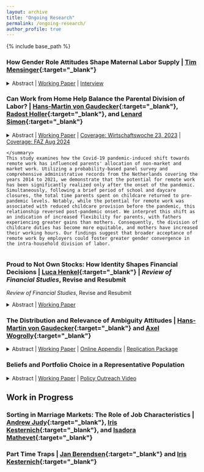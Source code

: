 ```yaml
---
layout: archive
title: "Ongoing Research"
permalink: /ongoing-research/
author_profile: true
---
```


{% include base_path %}
### How Gender Role Attitudes Shape Maternal Labor Supply | [Tim Mensinger](https://tmensinger.com/){:target="\_blank"}

<details>
    <summary>
      Abstract | 
      <a  href="https://christian-pugnaghi-zimpelmann.com/files/zimpelmann_labor_supply_attitudes.pdf" role="button" target="_blank">Working Paper</a> |
      <a  href="https://www.crctr224.de/newsroom/interviews/interview-with-christian-zimpelmann" role="button" target="_blank">Interview</a>
      </summary>   
We examine the influence of gender role attitudes, specifically views about the appropriate role of mothers, on post-childbirth employment decisions. German panel data reveals that mothers with traditional attitudes are 15% less likely to work during early motherhood than their egalitarian counterparts. Differences also emerge at the intensive margin and are persistent for at least seven years. Fathers' attitudes also predict maternal labor supply, highlighting joint decision-making within couples. Examining the interaction of attitudes with policies, we find that the introduction of a cash-for-care payment for parents who abstain from using public childcare substantially reduced the labor supply of traditional mothers, whereas egalitarian mothers' labor supply remained unaffected. To examine counterfactual policy changes, we estimate a dynamic model of female labor supply that incorporates human capital accumulation and, as a novel feature, heterogeneity by gender attitudes. Labor supply elasticities are substantially larger for traditional mothers, while a policy facilitating full-time childcare access has a more pronounced effect on egalitarian mothers. Our findings stress that gender role attitudes moderate the impact of policies, which implies that measured average policy effects depend on the distribution of attitudes and, hence, cannot easily be transferred over time or to other countries.
</details>

### Can Work from Home Help Balance the Parental Division of Labor? | [Hans-Martin von Gaudecker](https://www.wiwi.uni-bonn.de/gaudecker){:target="\_blank"}, [Radost Holler](https://sites.google.com/view/radostholler){:target="\_blank"}, and [Lenard Simon](https://www.econ.uni-bonn.de/en/department/team/doctoral-students/lenard-paul-simon){:target="\_blank"}

<details>
    <summary>
      Abstract | 
      <a  href="https://christian-pugnaghi-zimpelmann.com/files/wfh-parental-division-labor.pdf" role="button" target="_blank">Working Paper</a> |
      <a  href="https://newsroom.iza.org/de/press/in-the-media/wie-sich-der-child-care-gap-losen-lasst/" role="button" target="_blank">Coverage: Wirtschaftswoche 23, 2023</a> |
      <a  href="https://www.faz.net/aktuell/karriere-hochschule/maenner-mit-homeoffice-job-uebernehmen-mehr-verantwortung-fuer-ihre-kinder-19939089.html" role="button" target="_blank">Coverage: FAZ Aug 2024</a>

      
      
    </summary>    
    This study examines how the Covid-19 pandemic-induced shift towards remote work has influenced parents' allocation of non-market and market work. Utilizing a probability-based panel survey and comprehensive administrative records from the Netherlands covering the years 2014 to 2021, we demonstrate that the potential for remote work has been significantly realized only after the onset of the pandemic. Simultaneously, following a brief period of school and daycare closures, the total time parents spent on childcare returned to pre-pandemic levels. Notably, while the potential for remote work was associated with reduced childcare provision before the pandemic, this relationship reversed post-pandemic onset. We interpret this shift as an indication of increased flexibility for parents, with fathers experiencing greater gains than mothers. Consequently, the division of childcare duties has become more equitable, and mothers have increased their working hours. Our findings suggest that broader acceptance of remote work by employers could foster greater gender convergence in the intra-household division of labor.
</details>


### Proud to Not Own Stocks: How Identity Shapes Financial Decisions | [Luca Henkel](https://luca-henkel.github.io/){:target="\_blank"} | *Review of Financial Studies*, Revise and Resubmit
*Review of Financial Studies*, Revise and Resubmit
<details>
    <summary>
      Abstract | 
      <a  href="https://luca-henkel.github.io/papers/Stock_Identity_Henkel_Zimpelmann.pdf" role="button" target="_blank">Working Paper</a>
    </summary>    
        This paper introduces a key factor influencing households' decision to invest in the stock market: how people view stockholders. Using surveys we conducted with nearly 8,500 individuals from eleven countries, we document that a large majority of respondents view stockholders negatively -- they are perceived as greedy, gambler-like, and selfish individuals. We then provide experimental evidence that such perceptions of identity-relevant characteristics causally influence decision-making: if people view stockholders more negatively, they are less likely to choose stock-related investments. Furthermore, by linking survey and administrative data, we show that negative perceptions strongly predict households' stock market participation, more so than leading alternative determinants. Our findings provide a novel explanation for the puzzlingly low stock market participation rates around the world, new perspectives on the malleability of financial decision-making, and evidence for the importance of identity in economic decision-making.

</details>

### The Distribution and Relevance of Ambiguity Attitudes | [Hans-Martin von Gaudecker](https://www.wiwi.uni-bonn.de/gaudecker){:target="\_blank"} and [Axel Wogrolly](https://www.linkedin.com/in/axel-wogrolly-1b528696/){:target="\_blank"}

<details>
    <summary>
      Abstract | 
      <a  href="https://www.crctr224.de/research/discussion-papers/archive/dp272" role="button" target="_blank">Working Paper</a> | 
      <a  href="https://www.wiwi.uni-bonn.de/gaudecker/_static/ambiguity-attitudes-online-appendix.pdf" role="button" target="_blank">Online Appendix</a> | 
      <a  href="https://github.com/ChristianZimpelmann/replication-ambig-beliefs" role="button" target="_blank">Replication Package</a>
    </summary>
    This paper analyzes the stability and distribution of ambiguity attitudes using a broad population sample. Using six waves of data, a structural stochastic choice model yields three individual-level parameters: ambiguity aversion, ambiguity-induced insensitivity, and the magnitude of decision errors. These parameters are heterogeneous across individuals, but stable over time and across the domains of financial markets and climate change. We summarize heterogeneity using a discrete classification approach with four types. We label these types as being near ambiguity neutral, ambiguity-averse, ambiguity-seeking, or erratic. Observed characteristics vary between groups in plausible ways. Ambiguity types predict risky asset allocation, even after controlling for covariates.
</details>
  
### Beliefs and Portfolio Choice in a Representative Population

<details>
    <summary>
      Abstract | 
      <a  href="https://www.crctr224.de/en/research-output/discussion-papers/archive/2021/DP258" role="button" target="_blank">Working Paper</a> |
      <a  href="https://lt.org/publication/how-do-households-invest-their-savings" role="button" target="_blank">Policy Outreach Video</a>
    </summary>    
    The amount of risk that households take when investing their savings has long-term consequences for their financial well-being. However, a substantial share of observed heterogeneity in financial risk-taking remains unexplained by factors like risk aversion and wealth levels. This study explores whether subjective beliefs about stock market returns can close this knowledge gap. I make use of a unique data set that comprises incentivized, repeated elicitations of stock market beliefs and high-quality administrative asset data for a probability-based population sample. Households with more optimistic stock market expectations hold more risk in their portfolio, where the effect size is about half of the effect size of risk aversion. Furthermore, changes in expectations over time are related to changes in portfolio risk, which demonstrates that cross-sectional correlations are not driven by a time-invariant third variable. The results suggest that stock market expectations are an important component of portfolio choice. More generally, the study shows that subjective beliefs can be reliably measured in surveys and are related to actual high-stakes decisions.
</details>

## Work in Progress
### Sorting in Marriage Markets: The Role of Job Characteristics | [Andrew Judy](https://www.wiso.uni-hamburg.de/fachbereich-vwl/professuren/kesternich/team/judy-andrew.html){:target="\_blank"}, [Iris Kesternich](https://sites.google.com/site/kesternichiris/home){:target="\_blank"}, and [Isadora Mathevet](https://www.wiso.uni-hamburg.de/fachbereich-vwl/professuren/kesternich/team/mathevet-isadora.html){:target="\_blank"} 

### Part Time Traps | [Jan Berendsen](https://www.wiso.uni-hamburg.de/fachbereich-vwl/professuren/kesternich/team/berendsen-jan.html){:target="\_blank"} and [Iris Kesternich](https://sites.google.com/site/kesternichiris/home){:target="\_blank"}



<!-- ### Labor Supply Adjustments to a Minimum Pension Scheme | [Teresa Backhaus](https://sites.google.com/view/backhausecon/){:target="\_blank"} and [Hans-Martin von Gaudecker](https://www.wiwi.uni-bonn.de/gaudecker){:target="\_blank"} -->

